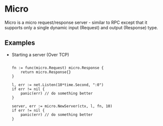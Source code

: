 # Micro

Micro is a micro request/response server - similar to RPC except that it supports only a single dynamic input (Request) and output (Response) type.

## Examples

* Starting a server (Over TCP)

    ```

    fn := func(micro.Request) micro.Response {
        return micro.Response{}
    }

	l, err := net.Listen(10*time.Second, ":0")
	if err != nil {
		panic(err) // do something better
	}

	server, err := micro.NewServer(ctx, l, fn, 10)
	if err != nil {
		panic(err) // do something better
	}
    ```

